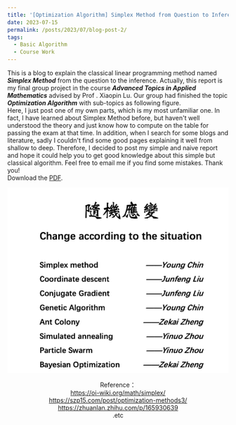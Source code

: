 ```yaml
---
title: '[Optimization Algorithm] Simplex Method from Question to Inference'
date: 2023-07-15
permalink: /posts/2023/07/blog-post-2/
tags:
  - Basic Algorithm
  - Course Work
---
```


This is a blog to explain the classical linear programming method named ***Simplex Method*** from the question to the inference. Actually, this report is my final group project in the course ***Advanced Topics in Applied Mathematics*** advised by Prof . Xiaopin Lu. Our group had finished the topic ***Optimization Algorithm*** with sub-topics as following figure.  
Here, I just post one of my own parts, which is my most unfamiliar one. In fact, I have learned about Simplex Method before, but haven't well understood the theory and just know how to compute on the table for passing the exam at that time. In addition, when I search for some blogs and literature, sadly I couldn't find some good pages explaining it well from shallow to deep. Therefore, I decided to post my simple and naive report and hope it could help you to get good knowledge about this simple but classical algorithm. 
Feel free to email me if you find some mistakes. Thank you!
<br>
Download the [PDF](http://Young-Chin.github.io/files/SimplexMethod.pdf).
<br>
<center><img src="/images/Optimization.png" style="zoom:50%;" /><center/>

Reference：
<br>
https://oi-wiki.org/math/simplex/
<br>
https://szp15.com/post/optimization-methods3/
<br>
https://zhuanlan.zhihu.com/p/165930639
<br>
.etc
